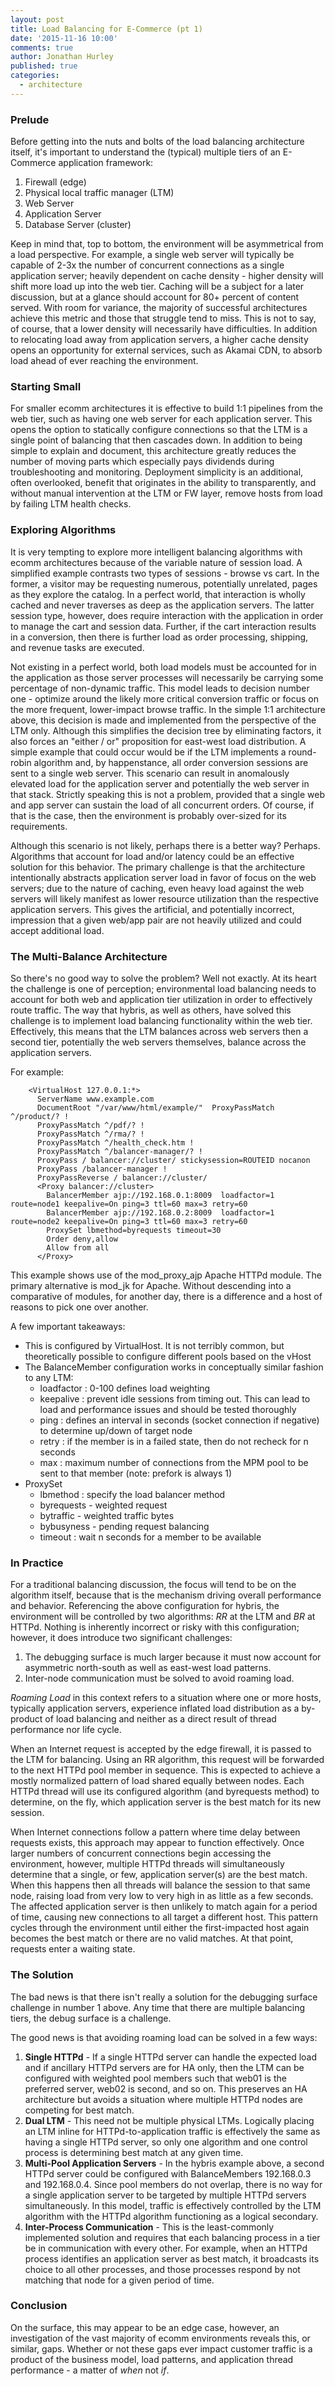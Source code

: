```yaml
---
layout: post
title: Load Balancing for E-Commerce (pt 1)
date: '2015-11-16 10:00'
comments: true
author: Jonathan Hurley
published: true
categories:
  - architecture
---
```


### Prelude

Before getting into the nuts and bolts of the load balancing architecture itself, it's
important to understand the (typical) multiple tiers of an E-Commerce application framework:

1. Firewall (edge)
1. Physical local traffic manager (LTM)
1. Web Server
1. Application Server
1. Database Server (cluster)

Keep in mind that, top to bottom, the environment will be asymmetrical from a load
perspective. For example, a single web server will typically be capable of 2-3x the number
of concurrent connections as a single application server; heavily dependent on cache
density - higher density will shift more load up into the web tier. Caching will be a
subject for a later discussion, but at a glance should account for 80+ percent of content
served. With room for variance, the majority of successful architectures achieve this metric
and those that struggle tend to miss. This is not to say, of course, that a lower density
will necessarily have difficulties. In addition to relocating load away from application
servers, a higher cache density opens an opportunity for external services, such as Akamai
CDN, to absorb load ahead of ever reaching the environment.

<!-- more -->

### Starting Small

For smaller ecomm architectures it is effective to build 1:1 pipelines from the web tier,
such as having one web server for each application server. This opens the option to
statically configure connections so that the LTM is a single point of balancing that then
cascades down. In addition to being simple to explain and document, this architecture
greatly reduces the number of moving parts which especially pays dividends during
troubleshooting and monitoring. Deployment simplicity is an additional, often overlooked,
benefit that originates in the ability to transparently, and without manual intervention
at the LTM or FW layer, remove hosts from load by failing LTM health checks.

### Exploring Algorithms

It is very tempting to explore more intelligent balancing algorithms with ecomm
architectures because of the variable nature of session load. A simplified example contrasts
two types of sessions - browse vs cart. In the former, a visitor may be requesting numerous,
potentially unrelated, pages as they explore the catalog. In a perfect world, that
interaction is wholly cached and never traverses as deep as the application servers. The
latter session type, however, does require interaction with the application in order to
manage the cart and session data. Further, if the cart interaction results in a conversion,
then there is further load as order processing, shipping, and revenue tasks are executed.

Not existing in a perfect world, both load models must be accounted for in the application
as those server processes will necessarily be carrying some percentage of non-dynamic
traffic. This model leads to decision number one - optimize around the likely more critical
conversion traffic or focus on the more frequent, lower-impact browse traffic. In the simple
1:1 architecture above, this decision is made and implemented from the perspective of the
LTM only. Although this simplifies the decision tree by eliminating factors, it also forces
an "either / or" proposition for east-west load distribution. A simple example that could
occur would be if the LTM implements a round-robin algorithm and, by happenstance, all order
conversion sessions are sent to a single web server. This scenario can result in anomalously
elevated load for the application server and potentially the web server in that stack.
Strictly speaking this is not a problem, provided that a single web and app server can
sustain the load of all concurrent orders. Of course, if that is the case, then the
environment is probably over-sized for its requirements.

Although this scenario is not likely, perhaps there is a better way? Perhaps. Algorithms
that account for load and/or latency could be an effective solution for this behavior. The
primary challenge is that the architecture intentionally abstracts application server load
in favor of focus on the web servers; due to the nature of caching, even heavy load against
the web servers will likely manifest as lower resource utilization than the respective
application servers. This gives the artificial, and potentially incorrect, impression that
a given web/app pair are not heavily utilized and could accept additional load.

### The Multi-Balance Architecture

So there's no good way to solve the problem? Well not exactly. At its heart the challenge
is one of perception; environmental load balancing needs to account for both web and
application tier utilization in order to effectively route traffic. The way that hybris,
as well as others, have solved this challenge is to implement load balancing functionality
within the web tier. Effectively, this means that the LTM balances across web servers then
a second tier, potentially the web servers themselves, balance across the application
servers.

For example:

```
    <VirtualHost 127.0.0.1:*>
      ServerName www.example.com
      DocumentRoot "/var/www/html/example/"  ProxyPassMatch ^/product/? !
      ProxyPassMatch ^/pdf/? !
      ProxyPassMatch ^/rma/? !
      ProxyPassMatch ^/health_check.htm !
      ProxyPassMatch ^/balancer-manager/? !
      ProxyPass / balancer://cluster/ stickysession=ROUTEID nocanon
      ProxyPass /balancer-manager !
      ProxyPassReverse / balancer://cluster/
      <Proxy balancer://cluster>
        BalancerMember ajp://192.168.0.1:8009  loadfactor=1 route=node1 keepalive=On ping=3 ttl=60 max=3 retry=60
        BalancerMember ajp://192.168.0.2:8009  loadfactor=1 route=node2 keepalive=On ping=3 ttl=60 max=3 retry=60
        ProxySet lbmethod=byrequests timeout=30
        Order deny,allow
        Allow from all
      </Proxy>
```

This example shows use of the mod_proxy_ajp Apache HTTPd module. The primary alternative is
mod_jk for Apache. Without descending into a comparative of modules, for another day, there
is a difference and a host of reasons to pick one over another. 

A few important takeaways:

* This is configured by VirtualHost. It is not terribly common, but theoretically possible
  to configure different pools based on the vHost
* The BalanceMember configuration works in conceptually similar fashion to any LTM:
  * loadfactor : 0-100 defines load weighting
  * keepalive : prevent idle sessions from timing out. This can lead to load and
    performance issues and should be tested thoroughly
  * ping : defines an interval in seconds (socket connection if negative) to determine
    up/down of target node
  * retry : if the member is in a failed state, then do not recheck for n seconds
  * max : maximum number of connections from the MPM pool to be sent to that member
     (note: prefork is always 1)
* ProxySet
  * lbmethod : specify the load balancer method
  * byrequests - weighted request
  * bytraffic - weighted traffic bytes
  * bybusyness - pending request balancing
  * timeout : wait n seconds for a member to be available

### In Practice

For a traditional balancing discussion, the focus will tend to be on the algorithm
itself, because that is the mechanism driving overall performance and behavior. Referencing
the above configuration for hybris, the environment will be controlled by two algorithms:
*RR* at the LTM and *BR* at HTTPd. Nothing is inherently incorrect or risky with
this configuration; however, it does introduce two significant challenges:

1. The debugging surface is much larger because it must now account for asymmetric
   north-south as well as east-west load patterns.
1. Inter-node communication must be solved to avoid roaming load.

*Roaming Load* in this context refers to a situation where one or more hosts, typically
application servers, experience inflated load distribution as a by-product of load
balancing and neither as a direct result of thread performance nor life cycle.

When an Internet request is accepted by the edge firewall, it is passed to the LTM for
balancing. Using an RR algorithm, this request will be forwarded to the next HTTPd pool
member in sequence. This is expected to achieve a mostly normalized pattern of load shared
equally between nodes. Each HTTPd thread will use its configured algorithm (and byrequests
method) to determine, on the fly, which application server is the best match for its new
session.

When Internet connections follow a pattern where time delay between requests exists, this
approach may appear to function effectively. Once larger numbers of concurrent connections
begin accessing the environment, however, multiple HTTPd threads will simultaneously
determine that a single, or few, application server(s) are the best match. When this happens
then all threads will balance the session to that same node, raising load from very low to
very high in as little as a few seconds. The affected application server is then unlikely
to match again for a period of time, causing new connections to all target a different host.
This pattern cycles through the environment until either the first-impacted host again
becomes the best match or there are no valid matches.  At that point, requests enter a
waiting state.

### The Solution

The bad news is that there isn't really a solution for the debugging surface challenge in
number 1 above. Any time that there are multiple balancing tiers, the debug surface is a
challenge.

The good news is that avoiding roaming load can be solved in a few ways:

1. **Single HTTPd** -
   If a single HTTPd server can handle the expected load and if ancillary HTTPd servers
   are for HA only, then the LTM can be configured with weighted pool members such that
   web01 is the preferred server, web02 is second, and so on. This preserves an HA
   architecture but avoids a situation where multiple HTTPd nodes are competing for best
   match.
1. **Dual LTM** -
   This need not be multiple physical LTMs. Logically placing an LTM inline for
   HTTPd-to-application traffic is effectively the same as having a single HTTPd server, so
   only one algorithm and one control process is determining best match at any given time.
1. **Multi-Pool Application Servers** -
   In the hybris example above, a second HTTPd server could be configured with BalanceMembers
   192.168.0.3 and 192.168.0.4. Since pool members do not overlap, there is no way for a
   single application server to be targeted by multiple HTTPd servers simultaneously. In
   this model, traffic is effectively controlled by the LTM algorithm with the HTTPd
   algorithm functioning as a logical secondary.
1. **Inter-Process Communication** -
   This is the least-commonly implemented solution and requires that each balancing process
   in a tier be in communication with every other. For example, when an HTTPd process
   identifies an application server as best match, it broadcasts its choice to all other
   processes, and those processes respond by not matching that node for a given period of
   time.

### Conclusion

On the surface, this may appear to be an edge case, however, an investigation of the vast
majority of ecomm environments reveals this, or similar, gaps. Whether or not these gaps
ever impact customer traffic is a product of the business model, load patterns, and
application thread performance - a matter of *when* not *if*.
